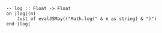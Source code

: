 ```applescript
-- log :: Float -> Floaton |log|(n)	Just of evalJSMay(("Math.log(" & n as string) & ")")end |log|
```